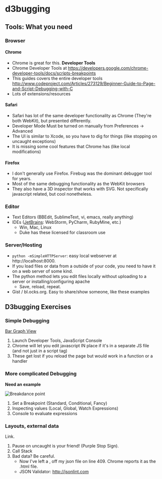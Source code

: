# d3bugging

## Tools: What you need

###  Browser

#### Chrome

- Chrome is great for this.  __Developer Tools__
- Chrome Developer Tools at https://developers.google.com/chrome-developer-tools/docs/scripts-breakpoints
- This guides covers the entire developer tools http://www.codeproject.com/Articles/273129/Beginner-Guide-to-Page-and-Script-Debugging-with-C
- Lots of extensions/resources

#### Safari

- Safari has lot of the same developer functionality as Chrome (They're both WebKit), but presented differently.  
- Developer Mode Must be turned on manually from Preferences -> Advanced
- The UI is similar to Xcode, so you have to dig for things (like stopping on uncaught exceptions)
- It is missing some cool features that Chrome has (like local modifications)

#### Firefox

- I don't generally use Firefox.  Firebug was the dominant debugger tool for years.
- Most of the same debugging functionality as the WebKit browsers 
- They also have a 3D inspector that works with SVG.  Not specifically javascript related, but cool nonetheless.

### Editor

- Text Editors (BBEdit, SublimeText, vi, emacs, really anything)
- IDEs ([JetBrains](http://sites.duke.edu/software/2012/11/19/free-classroom-license-now-available-for-jetbrains-ides/): WebStorm, PyCharm, RubyMine, etc.)
    - Win, Mac, Linux
    - Duke has these licensed for classroom use

### Server/Hosting

- `python -mSimpleHTTPServer`: easy local webserver at http://localhost:8000.
- If you load files or data from a outside of your code, you need to have it on a web server of some kind.
- The python method lets you edit files locally without uploading to a server or installing/configuring apache
    - Save, reload, repeat.
- Gist / bl.ocks.org.  Easy to share/show someone, like these examples

## D3bugging Exercises

### Simple Debugging

[Bar Graph View](http://bl.ocks.org/Leehro/raw/5263797/)

1. Launch Developer Tools, JavaScript Console
2. Chrome will let you edit javascript IN place if it's in a separate JS file (and not just in a script tag)
3. These get lost if you reload the page but would work in a function or a handler

### More complicated Debugging

__Need an example__

![Breakdance point](http://upload.wikimedia.org/wikipedia/commons/thumb/0/00/Break_dance.svg/256px-Break_dance.svg.png)

1. Set a Breakpoint (Standard, Conditional, Fancy)
2. Inspecting values (Local, Global, Watch Expressions)
3. Console to evaluate expressions

### Layouts, external data

Link.

1. Pause on uncaught is your friend! (Purple Stop Sign).
2. Call Stack
3. Bad data?  Be careful.
    - Now I've left a , off my json file on line 409.  Chrome reports it as the .html file.
    - JSON Validator: http://jsonlint.com
